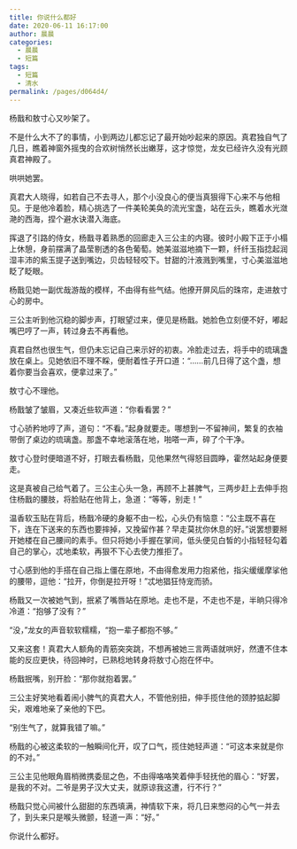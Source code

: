```yaml
---
title: 你说什么都好
date: 2020-06-11 16:17:00
author: 晨晨
categories: 
  - 晨晨
  - 短篇
tags: 
  - 短篇
  - 清水
permalink: /pages/d064d4/
---
```


杨戬和敖寸心又吵架了。

不是什么大不了的事情，小到两边儿都忘记了最开始吵起来的原因。真君独自气了几日，瞧着神窗外摇曳的合欢树悄然长出嫩芽，这才惊觉，龙女已经许久没有光顾真君神殿了。

<!-- more -->

哄哄她罢。

真君大人晓得，如若自己不去寻人，那个小没良心的便当真狠得下心来不与他相见。于是他冷着脸，精心挑选了一件美轮美奂的流光宝盏，站在云头，瞧着水光潋滟的西海，捏个避水诀潜入海底。

挥退了引路的侍女，杨戬寻着熟悉的回廊走入三公主的内寝。彼时小殿下正于小榻上休憩，身前摆满了晶莹剔透的各色葡萄。她美滋滋地摘下一颗，纤纤玉指捻起润湿丰沛的紫玉提子送到嘴边，贝齿轻轻咬下。甘甜的汁液溅到嘴里，寸心美滋滋地眨了眨眼。

杨戬见她一副优哉游哉的模样，不由得有些气结。他撩开屏风后的珠帘，走进敖寸心的房中。

三公主听到他沉稳的脚步声，打眼望过来，便见是杨戬。她脸色立刻便不好，嘟起嘴巴哼了一声，转过身去不再看他。

真君自然也很生气，但仍未忘记自己来示好的初衷。冷脸走过去，将手中的琉璃盏放在桌上。见她依旧不理不睬，便耐着性子开口道：“……前几日得了这个盏，想着你要当会喜欢，便拿过来了。”

敖寸心不理他。

杨戬皱了皱眉，又凑近些软声道：“你看看罢？”

寸心骄矜地哼了声，道句：“不看。”起身就要走。哪想到一不留神间，繁复的衣袖带倒了桌边的琉璃盏。那盏不幸地滚落在地，啪嗒一声，碎了个干净。

敖寸心登时便暗道不好，打眼去看杨戬，见他果然气得怒目圆睁，霍然站起身便要走。

这是真被自己给气着了。三公主心头一急，再顾不上甚脾气，三两步赶上去伸手抱住杨戬的腰肢，将脸贴在他背上，急道：“等等，别走！”

温香软玉贴在背后，杨戬冷硬的身躯不由一松，心头仍有恼意：“公主既不喜在下，连在下送来的东西也要摔掉，又挽留作甚？早走莫扰你休息的好。”说罢想要掰开她楼在自己腰间的素手。但只将她小手握在掌间，低头便见白皙的小指轻轻勾着自己的掌心，忒地柔软，再狠不下心去使力推拒了。

寸心感到他的手搭在自己指上僵在原地，不由得愈发用力抱紧他，指尖缓缓摩挲他的腰带，逗他：“拉开，你倒是拉开呀！”忒地猖狂恃宠而骄。

杨戬又一次被她气到，抿紧了嘴唇站在原地。走也不是，不走也不是，半晌只得冷冷道：“抱够了没有？”

“没，”龙女的声音软软糯糯，“抱一辈子都抱不够。”

又来这套！真君大人额角的青筋突突跳，不想再被她三言两语就哄好，然遭不住本能的反应更快，待回神时，已熟稔地转身将敖寸心抱在怀中。

杨戬抿嘴，别开脸：“那你就抱着罢。”

三公主好笑地看着闹小脾气的真君大人，不管他别扭，伸手揽住他的颈脖掂起脚尖，艰难地亲了亲他的下巴。

“别生气了，就算我错了嘛。”

杨戬的心被这柔软的一触瞬间化开，叹了口气，揽住她轻声道：“可这本来就是你的不对。”

三公主见他眼角眉梢微携委屈之色，不由得咯咯笑着伸手轻抚他的眉心：“好罢，是我的不对。二爷是男子汉大丈夫，就原谅我这遭，行不行？”

杨戬只觉心间被什么甜甜的东西填满，神情软下来，将几日来憋闷的心气一并去了，到头来只是喉头微颤，轻道一声：“好。”

你说什么都好。
